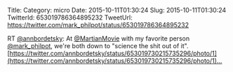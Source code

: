 Title: 
Category: micro
Date: 2015-10-11T01:30:24
Slug: 2015-10-11T01:30:24
TwitterId: 653019786364895232
TweetUrl: https://twitter.com/mark_philpot/status/653019786364895232

RT [@annbordetsky](https://twitter.com/annbordetsky): At [@MartianMovie](https://twitter.com/MartianMovie) with my favorite person [@mark_philpot](https://twitter.com/mark_philpot), we're both down to "science the shit out of it". [https://twitter.com/annbordetsky/status/653019730215735296/photo/1](https://twitter.com/annbordetsky/status/653019730215735296/photo/1)…